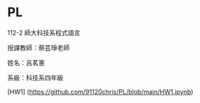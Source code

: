 # PL
112-2 師大科技系程式語言

授課教師：蔡芸琤老師

姓名：呂茗憲

系級：科技系四年級

[HW1] (https://github.com/91120chris/PL/blob/main/HW1.ipynb)
